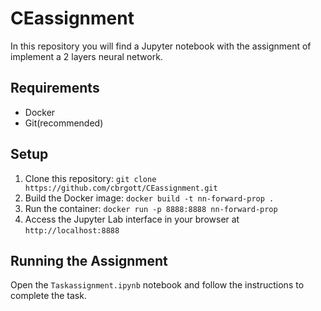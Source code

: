 # CEassignment

In this repository you will find a Jupyter notebook with the assignment of implement a 2 layers neural network.

## Requirements

- Docker
- Git(recommended)

## Setup

1. Clone this repository: `git clone https://github.com/cbrgott/CEassignment.git`
2. Build the Docker image: `docker build -t nn-forward-prop .`
3. Run the container: `docker run -p 8888:8888 nn-forward-prop`
4. Access the Jupyter Lab interface in your browser at `http://localhost:8888`

## Running the Assignment

Open the `Taskassignment.ipynb` notebook and follow the instructions to complete the task.
